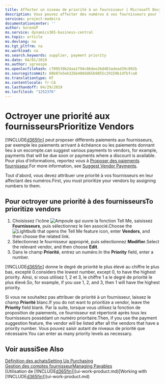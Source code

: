 ```yaml
---
title: Affecter un niveau de priorité à un fournisseur | Microsoft Docs
description: Vous pouvez affecter des numéros à vos fournisseurs pour les classer par ordre de priorité et faciliter des propositions de paiement dans Business Central.
services: project-madeira
documentationcenter: ''
author: SorenGP
ms.service: dynamics365-business-central
ms.topic: article
ms.devlang: na
ms.tgt_pltfrm: na
ms.workload: na
ms.search.keywords: supplier, payment priority
ms.date: 04/01/2019
ms.author: sgroespe
ms.openlocfilehash: c709539b24aa1f94c86dee26dd63adead39c892b
ms.sourcegitcommit: 60b87e5eb32bb408dd65b9855c29159b1dfbfca8
ms.translationtype: HT
ms.contentlocale: fr-CA
ms.lasthandoff: 04/29/2019
ms.locfileid: "1252376"
---
```

# <a name="prioritize-vendors"></a><span data-ttu-id="91a8d-103">Octroyer une priorité aux fournisseurs</span><span class="sxs-lookup"><span data-stu-id="91a8d-103">Prioritize Vendors</span></span>
[!INCLUDE[d365fin](includes/d365fin_md.md)] <span data-ttu-id="91a8d-104">peut proposer différents paiements aux fournisseurs, par exemple les paiements arrivant à échéance ou les paiements donnant lieu à un escompte.</span><span class="sxs-lookup"><span data-stu-id="91a8d-104">can suggest various payments to vendors, for example, payments that will be due soon or payments where a discount is available.</span></span> <span data-ttu-id="91a8d-105">Pour plus d'informations, reportez vous à [Proposer des paiements fournisseur](payables-how-suggest-vendor-payments.md).</span><span class="sxs-lookup"><span data-stu-id="91a8d-105">For more information, see [Suggest Vendor Payments](payables-how-suggest-vendor-payments.md).</span></span>

<span data-ttu-id="91a8d-106">Tout d'abord, vous devez attribuer une priorité à vos fournisseurs en leur affectant des numéros.</span><span class="sxs-lookup"><span data-stu-id="91a8d-106">First, you must prioritize your vendors by assigning numbers to them.</span></span>

## <a name="to-prioritize-vendors"></a><span data-ttu-id="91a8d-107">Pour octroyer une priorité à des fournisseurs</span><span class="sxs-lookup"><span data-stu-id="91a8d-107">To prioritize vendors</span></span>
1. <span data-ttu-id="91a8d-108">Choisissez l'icône ![Ampoule qui ouvre la fonction Tell Me](media/ui-search/search_small.png "Dites-moi ce que vous voulez faire"), saisissez **Fournisseurs**, puis sélectionnez le lien associé.</span><span class="sxs-lookup"><span data-stu-id="91a8d-108">Choose the ![Lightbulb that opens the Tell Me feature](media/ui-search/search_small.png "Tell me what you want to do") icon, enter **Vendors**, and then choose the related link.</span></span>
2. <span data-ttu-id="91a8d-109">Sélectionnez le fournisseur approprié, puis sélectionnez **Modifier**.</span><span class="sxs-lookup"><span data-stu-id="91a8d-109">Select the relevant vendor, and then choose **Edit**.</span></span>
3. <span data-ttu-id="91a8d-110">Dans le champ **Priorité**, entrez un numéro.</span><span class="sxs-lookup"><span data-stu-id="91a8d-110">In the **Priority** field, enter a number.</span></span>

[!INCLUDE[d365fin](includes/d365fin_md.md)] <span data-ttu-id="91a8d-111">donne le degré de priorité le plus élevé au chiffre le plus bas, excepté 0.</span><span class="sxs-lookup"><span data-stu-id="91a8d-111">considers the lowest number, except 0, to have the highest priority.</span></span> <span data-ttu-id="91a8d-112">Ainsi, si vous utilisez 1, 2 et 3, le chiffre 1 a le degré de priorité le plus élevé.</span><span class="sxs-lookup"><span data-stu-id="91a8d-112">So, for example, if you use 1, 2, and 3, then 1 will have the highest priority.</span></span>

<span data-ttu-id="91a8d-113">Si vous ne souhaitez pas attribuer de priorité à un fournisseur, laissez le champ **Priorité** blanc.</span><span class="sxs-lookup"><span data-stu-id="91a8d-113">If you do not want to prioritize a vendor, leave the **Priority** field blank.</span></span> <span data-ttu-id="91a8d-114">Par la suite, lorsque vous utilisez la fonction de proposition de paiements, ce fournisseur est répertorié après tous les fournisseurs possédant un numéro prioritaire.</span><span class="sxs-lookup"><span data-stu-id="91a8d-114">Then, if you use the payment suggestion feature, the vendor will be listed after all the vendors that have a priority number.</span></span> <span data-ttu-id="91a8d-115">Vous pouvez saisir autant de niveaux de priorité que nécessaire.</span><span class="sxs-lookup"><span data-stu-id="91a8d-115">You can enter as many priority levels as necessary.</span></span>

## <a name="see-also"></a><span data-ttu-id="91a8d-116">Voir aussi</span><span class="sxs-lookup"><span data-stu-id="91a8d-116">See Also</span></span>
[<span data-ttu-id="91a8d-117">Définition des achats</span><span class="sxs-lookup"><span data-stu-id="91a8d-117">Setting Up Purchasing</span></span>](purchasing-setup-purchasing.md)  
[<span data-ttu-id="91a8d-118">Gestion des comptes fournisseur</span><span class="sxs-lookup"><span data-stu-id="91a8d-118">Managing Payables</span></span>](payables-manage-payables.md)  
<span data-ttu-id="91a8d-119">[Utilisation de [!INCLUDE[d365fin](includes/d365fin_md.md)]](ui-work-product.md)</span><span class="sxs-lookup"><span data-stu-id="91a8d-119">[Working with [!INCLUDE[d365fin](includes/d365fin_md.md)]](ui-work-product.md)</span></span>
